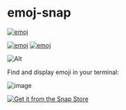 # emoj-snap
[![emoj](https://github.com/popey/emoj-snap/actions/workflows/test-snap-can-build.yml/badge.svg)](https://github.com/popey/emoj-snap/actions)

[![emoj](https://snapcraft.io/emoj/badge.svg)](https://snapcraft.io/emoj)
[![emoj](https://snapcraft.io/emoj/trending.svg?name=0)](https://snapcraft.io/emoj)

![Alt](https://repobeats.axiom.co/api/embed/a0329e3d41806b69daa60b12fe80a26c44c372fb.svg "Repobeats analytics image")

Find and display emoji in your terminal:

![image](https://github.com/popey/emoj-snap/assets/1841272/8cde5362-1750-4714-9939-c324f95c57c1)


[![Get it from the Snap Store](https://snapcraft.io/static/images/badges/en/snap-store-white.svg)](https://snapcraft.io/emoj)
